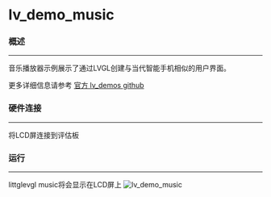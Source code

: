 # lv_demo_music

### 概述
***
音乐播放器示例展示了通过LVGL创建与当代智能手机相似的用户界面。

更多详细信息请参考 [官方 lv_demos github](https://github.com/lvgl/lv_demos)
### 硬件连接
***
将LCD屏连接到评估板

### 运行
***
littglevgl music将会显示在LCD屏上
![lv_demo_music](../../../doc/images/samples/lv_demo_music.gif "lv_demo_music")